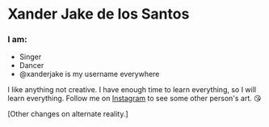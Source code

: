 # Xander Jake de los Santos

### I am:
-   Singer
-   Dancer
-   @xanderjake is my username everywhere

I like anything not creative. I have enough time to learn everything, so I will learn everything. Follow me on [Instagram](https://www.instagram.com/xanderjakeq.art/) to see some other person's art. 😘  

[Other changes on alternate reality.]